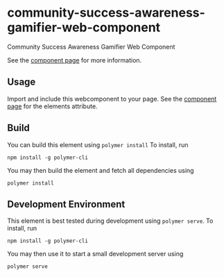 # community-success-awareness-gamifier-web-component
Community Success Awareness Gamifier Web Component

See the [component page](https://rwth-acis.github.io/community-success-awareness-gamifier-web-component/components/community-success-awareness-gamifier/) for more information.

## Usage
Import and include this webcomponent to your page. See the [component page](https://rwth-acis.github.io/community-success-awareness-gamifier-web-component/components/community-success-awareness-gamifier/) for the elements attribute.

## Build
You can build this element using `polymer install` To install, run
 ```
 npm install -g polymer-cli
```
You may then build the element and fetch all dependencies using
```
polymer install
```

## Development Environment
This element is best tested during development using `polymer serve`. To install, run
```
npm install -g polymer-cli
```
You may then use it to start a small development server using
```
polymer serve
```